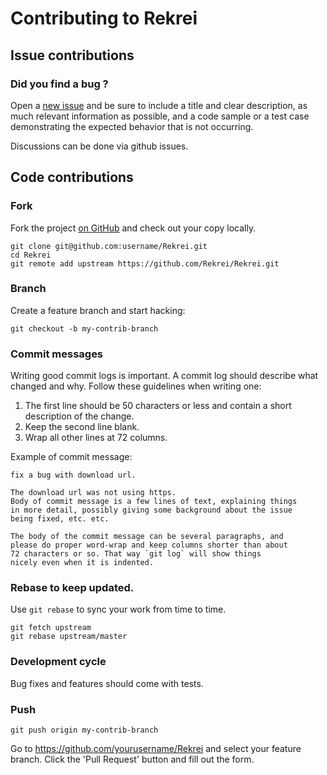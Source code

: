 # Contributing to Rekrei

## Issue contributions

### Did you find a bug ?

Open a [new issue](https://github.com/Rekrei/Rekrei/issues/new)
and be sure to include a title and clear description, as much relevant information
as possible, and a code sample or a test case demonstrating the expected behavior
that is not occurring.

Discussions can be done via github issues.

## Code contributions

### Fork

Fork the project [on GitHub](https://github.com/Rekrei/Rekrei)
and check out your copy locally.

```
git clone git@github.com:username/Rekrei.git
cd Rekrei
git remote add upstream https://github.com/Rekrei/Rekrei.git
```

### Branch

Create a feature branch and start hacking:

```
git checkout -b my-contrib-branch
```

### Commit messages

Writing good commit logs is important. A commit log should describe what
changed and why. Follow these guidelines when writing one:

1. The first line should be 50 characters or less and contain a short
   description of the change.
2. Keep the second line blank.
3. Wrap all other lines at 72 columns.

Example of commit message:

```
fix a bug with download url.

The download url was not using https.
Body of commit message is a few lines of text, explaining things
in more detail, possibly giving some background about the issue
being fixed, etc. etc.

The body of the commit message can be several paragraphs, and
please do proper word-wrap and keep columns shorter than about
72 characters or so. That way `git log` will show things
nicely even when it is indented.
```

### Rebase to keep updated.

Use `git rebase` to sync your work from time to time.

```
git fetch upstream
git rebase upstream/master
```

### Development cycle

Bug fixes and features should come with tests.

### Push

```
git push origin my-contrib-branch
```

Go to https://github.com/yourusername/Rekrei and select your feature branch.
Click the 'Pull Request' button and fill out the form.
